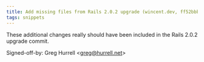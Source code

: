 ```yaml
---
title: Add missing files from Rails 2.0.2 upgrade (wincent.dev, ff52bbb)
tags: snippets
---
```


These additional changes really should have been included in the Rails 2.0.2 upgrade commit.

Signed-off-by: Greg Hurrell &lt;greg@hurrell.net&gt;
